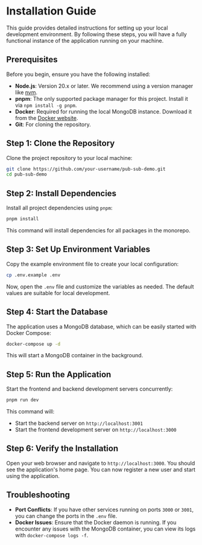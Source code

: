 # Installation Guide

This guide provides detailed instructions for setting up your local development environment. By following these steps, you will have a fully functional instance of the application running on your machine.

## Prerequisites

Before you begin, ensure you have the following installed:

- **Node.js**: Version 20.x or later. We recommend using a version manager like [nvm](https://github.com/nvm-sh/nvm).
- **pnpm**: The only supported package manager for this project. Install it via `npm install -g pnpm`.
- **Docker**: Required for running the local MongoDB instance. Download it from the [Docker website](https://www.docker.com/products/docker-desktop).
- **Git**: For cloning the repository.

## Step 1: Clone the Repository

Clone the project repository to your local machine:

```bash
git clone https://github.com/your-username/pub-sub-demo.git
cd pub-sub-demo
```

## Step 2: Install Dependencies

Install all project dependencies using `pnpm`:

```bash
pnpm install
```

This command will install dependencies for all packages in the monorepo.

## Step 3: Set Up Environment Variables

Copy the example environment file to create your local configuration:

```bash
cp .env.example .env
```

Now, open the `.env` file and customize the variables as needed. The default values are suitable for local development.

## Step 4: Start the Database

The application uses a MongoDB database, which can be easily started with Docker Compose:

```bash
docker-compose up -d
```

This will start a MongoDB container in the background.

## Step 5: Run the Application

Start the frontend and backend development servers concurrently:

```bash
pnpm run dev
```

This command will:
- Start the backend server on `http://localhost:3001`
- Start the frontend development server on `http://localhost:3000`

## Step 6: Verify the Installation

Open your web browser and navigate to `http://localhost:3000`. You should see the application's home page. You can now register a new user and start using the application.

## Troubleshooting

- **Port Conflicts**: If you have other services running on ports `3000` or `3001`, you can change the ports in the `.env` file.
- **Docker Issues**: Ensure that the Docker daemon is running. If you encounter any issues with the MongoDB container, you can view its logs with `docker-compose logs -f`.
